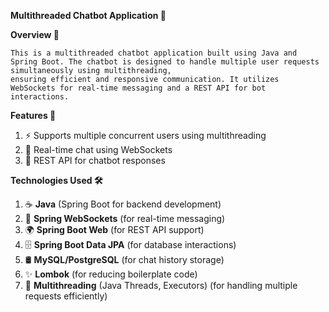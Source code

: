 **Multithreaded Chatbot Application 🤖**

**Overview 📝**
    
    This is a multithreaded chatbot application built using Java and Spring Boot. The chatbot is designed to handle multiple user requests simultaneously using multithreading,
    ensuring efficient and responsive communication. It utilizes WebSockets for real-time messaging and a REST API for bot interactions.

**Features 🌟**
1. ⚡ Supports multiple concurrent users using multithreading
2. 💬 Real-time chat using WebSockets
3. 🔗 REST API for chatbot responses

**Technologies Used 🛠️**
1. ☕ **Java** (Spring Boot for backend development)
2. 🔄 **Spring WebSockets** (for real-time messaging)
3. 🌍 **Spring Boot Web** (for REST API support)
4. 🗄️ **Spring Boot Data JPA** (for database interactions)
5. 🛢️ **MySQL/PostgreSQL** (for chat history storage)
6. ✨ **Lombok** (for reducing boilerplate code)
7. 🚀 **Multithreading** (Java Threads, Executors) (for handling multiple requests efficiently)

